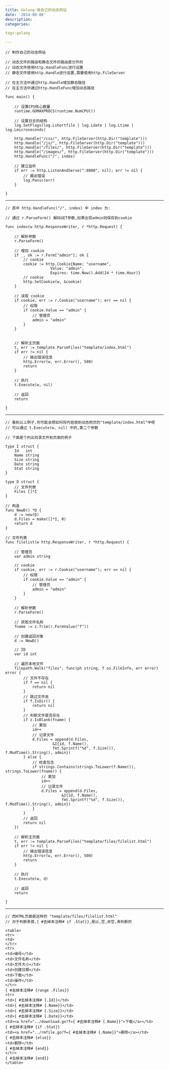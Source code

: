 ```yaml
---
title: Golang-做自己的动态网站
date: '2014-08-08'
description:
categories:

tags:golang

---
```


	// 制作自己的动态网站

	// 动态文件的路由和静态文件的路由是分开的
	// 动态文件使用http.HandleFunc进行设置
	// 静态文件使用http.Handle进行设置,需要使用http.FileServer

	// 在主方法中通过http.Handle增加静态路径
	// 在主方法中通过http.HandleFunc增加动态路径

	func main() {

		// 设置CPU核心数量
		runtime.GOMAXPROCS(runtime.NumCPU())

		// 设置日志的结构
		log.SetFlags(log.Lshortfile | log.Ldate | log.Ltime | log.Lmicroseconds)

		http.Handle("/css/", http.FileServer(http.Dir("template")))
		http.Handle("/js/", http.FileServer(http.Dir("template")))
		http.Handle("/files/", http.FileServer(http.Dir("template")))
		http.Handle("/images/", http.FileServer(http.Dir("template")))
		http.HandleFunc("/", index)

		// 建立监听
		if err := http.ListenAndServe(":8080", nil); err != nil {
			// 踢出错误
			log.Panic(err)
		}

	}

---

	// 其中 http.HandleFunc("/", index) 中 index 为:

	// 通过 r.ParseForm() 解码GET参数,如果出现admin则保存到cookie

	func index(w http.ResponseWriter, r *http.Request) {

		// 解析参数
		r.ParseForm()

		// 增加 cookie
		if _, ok := r.Form["admin"]; ok {
			// cookie
			cookie := http.Cookie{Name: "username", 
						Value: "admin",
						Expires: time.Now().Add(24 * time.Hour)}
			// cookie
			http.SetCookie(w, &cookie)
		}

		// 读取 cookie
		if cookie, err := r.Cookie("username"); err == nil {
			// 权限
			if cookie.Value == "admin" {
				// 管理员
				admin = "admin"
			}
		}


		// 解析主页面
		t, err := template.ParseFiles("template/index.html")
		if err != nil {
			// 输出错误信息
			http.Error(w, err.Error(), 500)
			return
		}

		// 执行
		t.Execute(w, nil)

		// 返回
		return

	}

---

	// 看到以上例子,你可能会想如何将内容放到动态网页的"template/index.html"中呢
	// 可以通过 t.Execute(w, nil) 中的,第二个参数

	// 下面是个列出目录文件到页面的例子

	type I struct {
		Id   int
		Name string
		Size string
		Date string
		Stat string
	}

	type D struct {
		// 文件列表
		Files []*I
	}

	// 构造
	func NewD() *D {
		d := new(D)
		d.Files = make([]*I, 0)
		return d
	}

	// 文件列表
	func filelist(w http.ResponseWriter, r *http.Request) {

		// 管理员
		var admin string

		// cookie
		if cookie, err := r.Cookie("username"); err == nil {
			// 权限
			if cookie.Value == "admin" {
				// 管理员
				admin = "admin"
			}
		}

		// 解析参数
		r.ParseForm()

		// 获取文件名称
		fname := z.Trim(r.FormValue("f"))

		// 创建返回对象
		d := NewD()

		// ID
		var id int

		// 遍历本地文件
		filepath.Walk("files", func(ph string, f os.FileInfo, err error) error {
			// 文件不存在
			if f == nil {
				return nil
			}
			// 跳过文件夹
			if f.IsDir() {
				return nil
			}
			// 判断文件是否存在
			if z.IsBlank(fname) {
				// 累加
				id++
				// 记录文件
				d.Files = append(d.Files,
						 &I{id, f.Name(),
						 fmt.Sprintf("%d", f.Size()), f.ModTime().String(), admin})
			} else {
				// 检查包含
				if strings.Contains(strings.ToLower(f.Name()), strings.ToLower(fname)) {
					// 累加
					id++
					// 记录文件
					d.Files = append(d.Files, 
							 &I{id, f.Name(),
							 fmt.Sprintf("%d", f.Size()), f.ModTime().String(), admin})
				}
			}
			// 返回
			return nil
		})

		// 解析主页面
		t, err := template.ParseFiles("template/files/filelist.html")
		if err != nil {
			// 输出错误信息
			http.Error(w, err.Error(), 500)
			return
		}

		// 执行
		t.Execute(w, d)

		// 返回
		return

	}

---

	// 而HTML页面是这样的 "template/files/filelist.html"
	// 对于判断来首,{ #去掉本注释# if .Stat}},是以,空,非空,来判断的

	<table>
	<tr>
	<td>
	</tr>  
	<tr>
	<td>编号</td>
	<td>文件名称</td>
	<td>文件大小</td>
	<td>创建日期</td>
	<td>下载</td>
	<td>操作</td>
	</tr>
	{ #去掉本注释# {range .Files}} 
	<tr>  
	<td>{ #去掉本注释# {.Id}}</td>
	<td>{ #去掉本注释# {.Name}}</td>
	<td>{ #去掉本注释# {.Size}}</td>
	<td>{ #去掉本注释# {.Date}}</td>
	<td><a href="../download.go?f={ #去掉本注释# {.Name}}">下载</a></td>
	{ #去掉本注释# {if .Stat}}
	<td><a href="../rmfile.go?f={ #去掉本注释# {.Name}}">删除</a></td>
	{ #去掉本注释# {else}}
	<td>删除</td>
	{ #去掉本注释# {end}}
	</tr>
	{ #去掉本注释# {end}} 
	</table>
